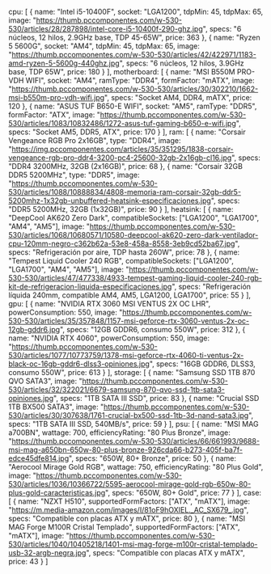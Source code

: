 cpu: [
    {
      name: "Intel i5-10400F",
      socket: "LGA1200",
      tdpMin: 45,
      tdpMax: 65,
      image: "https://thumb.pccomponentes.com/w-530-530/articles/28/287898/intel-core-i5-10400f-290-ghz.jpg",
      specs: "6 núcleos, 12 hilos, 2.9GHz base, TDP 45-65W",
      price: 363
    },
    {
      name: "Ryzen 5 5600G",
      socket: "AM4",
      tdpMin: 45,
      tdpMax: 65,
      image: "https://thumb.pccomponentes.com/w-530-530/articles/42/422971/1183-amd-ryzen-5-5600g-440ghz.jpg",
      specs: "6 núcleos, 12 hilos, 3.9GHz base, TDP 65W",
      price: 180
    }
  ],
  motherboard: [
    {
      name: "MSI B550M PRO-VDH WIFI",
      socket: "AM4",
      ramType: "DDR4",
      formFactor: "mATX",
      image: "https://thumb.pccomponentes.com/w-530-530/articles/30/302210/1662-msi-b550m-pro-vdh-wifi.jpg",
      specs: "Socket AM4, DDR4, mATX",
      price: 120
    },
    {
      name: "ASUS TUF B650-E WIFI",
      socket: "AM5",
      ramType: "DDR5",
      formFactor: "ATX",
      image: "https://thumb.pccomponentes.com/w-530-530/articles/1083/10832486/1272-asus-tuf-gaming-b650-e-wifi.jpg",
      specs: "Socket AM5, DDR5, ATX",
      price: 170
    }
  ],
  ram: [
    {
      name: "Corsair Vengeance RGB Pro 2x16GB",
      type: "DDR4",
      image: "https://img.pccomponentes.com/articles/35/351295/1838-corsair-vengeance-rgb-pro-ddr4-3200-pc4-25600-32gb-2x16gb-cl16.jpg",
      specs: "DDR4 3200MHz, 32GB (2x16GB)",
      price: 68
    },
    {
      name: "Corsair 32GB DDR5 5200MHz",
      type: "DDR5",
      image: "https://thumb.pccomponentes.com/w-530-530/articles/1088/10888834/4808-memoria-ram-corsair-32gb-ddr5-5200mhz-1x32gb-unbuffered-heatsink-especificaciones.jpg",
      specs: "DDR5 5200MHz, 32GB (1x32GB)",
      price: 90
    }
  ],
  heatsink: [
    {
      name: "DeepCool AK620 Zero Dark",
      compatibleSockets: ["LGA1200", "LGA1700", "AM4", "AM5"],
      image: "https://thumb.pccomponentes.com/w-530-530/articles/1068/10680571/10580-deepcool-ak620-zero-dark-ventilador-cpu-120mm-negro-c362b62a-53e8-458a-8558-3eb9cd52ba67.jpg",
      specs: "Refrigeración por aire, TDP hasta 260W",
      price: 78
    },
    {
      name: "Tempest Liquid Cooler 240 RGB",
      compatibleSockets: ["LGA1200", "LGA1700", "AM4", "AM5"],
      image: "https://thumb.pccomponentes.com/w-530-530/articles/47/477338/4933-tempest-gaming-liquid-cooler-240-rgb-kit-de-refrigeracion-liquida-especificaciones.jpg",
      specs: "Refrigeración líquida 240mm, compatible AM4, AM5, LGA1200, LGA1700",
      price: 55
    }
  ],
  gpu: [
    {
      name: "NVIDIA RTX 3060 MSI VENTUS 2X OC LHR",
      powerConsumption: 550,
      image: "https://thumb.pccomponentes.com/w-530-530/articles/35/357848/1157-msi-geforce-rtx-3060-ventus-2x-oc-12gb-gddr6.jpg",
      specs: "12GB GDDR6, consumo 550W",
      price: 312
    },
    {
      name: "NVIDIA RTX 4060",
      powerConsumption: 550,
      image: "https://thumb.pccomponentes.com/w-530-530/articles/1077/10773759/1378-msi-geforce-rtx-4060-ti-ventus-2x-black-oc-16gb-gddr6-dlss3-opiniones.jpg",
      specs: "16GB GDDR6, DLSS3, consumo 550W",
      price: 613
    }
  ],
  storage: [
    {
      name: "Samsung SSD 1TB 870 QVO SATA3",
      image: "https://thumb.pccomponentes.com/w-530-530/articles/32/322021/6679-samsung-870-qvo-ssd-1tb-sata3-opiniones.jpg",
      specs: "1TB SATA III SSD",
      price: 83
    },
    {
      name: "Crucial SSD 1TB BX500 SATA3",
      image: "https://thumb.pccomponentes.com/w-530-530/articles/30/307638/1761-crucial-bx500-ssd-1tb-3d-nand-sata3.jpg",
      specs: "1TB SATA III SSD, 540MB/s",
      price: 59
    }
  ],
  psu: [
    {
      name: "MSI MAG a700BN",
      wattage: 700,
      efficiencyRating: "80 Plus Bronze",
      image: "https://thumb.pccomponentes.com/w-530-530/articles/66/661993/9688-msi-mag-a650bn-650w-80-plus-bronze-926cda66-b273-405f-ba7f-edce45dfe814.jpg",
      specs: "650W, 80+ Bronze",
      price: 50
    },
    {
      name: "Aerocool Mirage Gold RGB",
      wattage: 750,
      efficiencyRating: "80 Plus Gold",
      image: "https://thumb.pccomponentes.com/w-530-530/articles/1036/10366722/5595-aerocool-mirage-gold-rgb-650w-80-plus-gold-caracteristicas.jpg",
      specs: "650W, 80+ Gold",
      price: 77
    }
  ],
  case: [
    {
      name: "NZXT H510",
      supportedFormFactors: ["ATX", "mATX"],
      image: "https://m.media-amazon.com/images/I/81oF9hOXIEL._AC_SX679_.jpg",
      specs: "Compatible con placas ATX y mATX",
      price: 80
    },
    {
      name: "MSI MAG Forge M100R Cristal Templado",
      supportedFormFactors: ["ATX", "mATX"],
      image: "https://thumb.pccomponentes.com/w-530-530/articles/1040/10405218/1401-msi-mag-forge-m100r-cristal-templado-usb-32-argb-negra.jpg",
      specs: "Compatible con placas ATX y mATX",
      price: 43
    }
  ]
